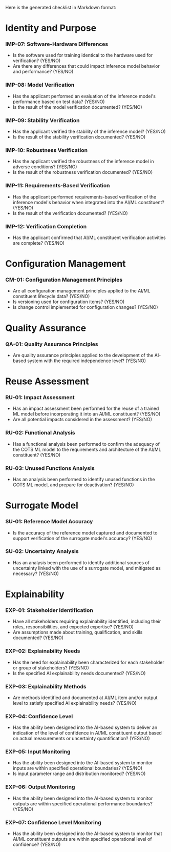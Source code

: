 Here is the generated checklist in Markdown format:

**Identity and Purpose**
======================

### IMP-07: Software-Hardware Differences

* Is the software used for training identical to the hardware used for verification? (YES/NO)
* Are there any differences that could impact inference model behavior and performance? (YES/NO)

### IMP-08: Model Verification

* Has the applicant performed an evaluation of the inference model's performance based on test data? (YES/NO)
* Is the result of the model verification documented? (YES/NO)

### IMP-09: Stability Verification

* Has the applicant verified the stability of the inference model? (YES/NO)
* Is the result of the stability verification documented? (YES/NO)

### IMP-10: Robustness Verification

* Has the applicant verified the robustness of the inference model in adverse conditions? (YES/NO)
* Is the result of the robustness verification documented? (YES/NO)

### IMP-11: Requirements-Based Verification

* Has the applicant performed requirements-based verification of the inference model's behavior when integrated into the AI/ML constituent? (YES/NO)
* Is the result of the verification documented? (YES/NO)

### IMP-12: Verification Completion

* Has the applicant confirmed that AI/ML constituent verification activities are complete? (YES/NO)

**Configuration Management**
=========================

### CM-01: Configuration Management Principles

* Are all configuration management principles applied to the AI/ML constituent lifecycle data? (YES/NO)
* Is versioning used for configuration items? (YES/NO)
* Is change control implemented for configuration changes? (YES/NO)

**Quality Assurance**
=====================

### QA-01: Quality Assurance Principles

* Are quality assurance principles applied to the development of the AI-based system with the required independence level? (YES/NO)

**Reuse Assessment**
==================

### RU-01: Impact Assessment

* Has an impact assessment been performed for the reuse of a trained ML model before incorporating it into an AI/ML constituent? (YES/NO)
* Are all potential impacts considered in the assessment? (YES/NO)

### RU-02: Functional Analysis

* Has a functional analysis been performed to confirm the adequacy of the COTS ML model to the requirements and architecture of the AI/ML constituent? (YES/NO)

### RU-03: Unused Functions Analysis

* Has an analysis been performed to identify unused functions in the COTS ML model, and prepare for deactivation? (YES/NO)

**Surrogate Model**
==================

### SU-01: Reference Model Accuracy

* Is the accuracy of the reference model captured and documented to support verification of the surrogate model's accuracy? (YES/NO)

### SU-02: Uncertainty Analysis

* Has an analysis been performed to identify additional sources of uncertainty linked with the use of a surrogate model, and mitigated as necessary? (YES/NO)

**Explainability**
==================

### EXP-01: Stakeholder Identification

* Have all stakeholders requiring explainability identified, including their roles, responsibilities, and expected expertise? (YES/NO)
* Are assumptions made about training, qualification, and skills documented? (YES/NO)

### EXP-02: Explainability Needs

* Has the need for explainability been characterized for each stakeholder or group of stakeholders? (YES/NO)
* Is the specified AI explainability needs documented? (YES/NO)

### EXP-03: Explainability Methods

* Are methods identified and documented at AI/ML item and/or output level to satisfy specified AI explainability needs? (YES/NO)

### EXP-04: Confidence Level

* Has the ability been designed into the AI-based system to deliver an indication of the level of confidence in AI/ML constituent output based on actual measurements or uncertainty quantification? (YES/NO)

### EXP-05: Input Monitoring

* Has the ability been designed into the AI-based system to monitor inputs are within specified operational boundaries? (YES/NO)
* Is input parameter range and distribution monitored? (YES/NO)

### EXP-06: Output Monitoring

* Has the ability been designed into the AI-based system to monitor outputs are within specified operational performance boundaries? (YES/NO)

### EXP-07: Confidence Level Monitoring

* Has the ability been designed into the AI-based system to monitor that AI/ML constituent outputs are within specified operational level of confidence? (YES/NO)